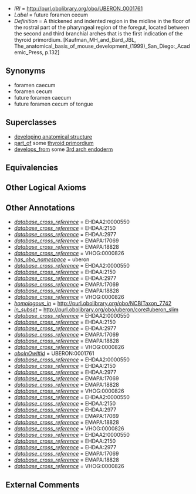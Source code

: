  * *IRI* = http://purl.obolibrary.org/obo/UBERON_0001761
 * *Label* = future foramen cecum
 * *Definition* = A thickened and indented region in the midline in the floor of the rostral part of the pharyngeal region of the foregut, located between the second and third branchial arches that is the first indication of the thyroid primordium. [Kaufman_MH_and_Bard_JBL, The_anatomical_basis_of_mouse_development_(1999)_San_Diego:_Academic_Press, p.132]

## Synonyms

 * foramen caecum
 * foramen cecum
 * future foramen caecum
 * future foramen cecum of tongue

## Superclasses

 * [developing anatomical structure](../../UBERON/23/UBERON_0005423.md)
 * [part_of](../../BFO/50/BFO_0000050.md) some [thyroid primordium](../../UBERON/91/UBERON_0003091.md)
 * [develops_from](../../RO/02/RO_0002202.md) some [3rd arch endoderm](../../UBERON/65/UBERON_0005665.md)

## Equivalencies


## Other Logical Axioms


## Other Annotations

 * *[database_cross_reference](../../ef/oboInOwl#hasDbXref.md)* = EHDAA2:0000550
 * *[database_cross_reference](../../ef/oboInOwl#hasDbXref.md)* = EHDAA:2150
 * *[database_cross_reference](../../ef/oboInOwl#hasDbXref.md)* = EHDAA:2977
 * *[database_cross_reference](../../ef/oboInOwl#hasDbXref.md)* = EMAPA:17069
 * *[database_cross_reference](../../ef/oboInOwl#hasDbXref.md)* = EMAPA:18828
 * *[database_cross_reference](../../ef/oboInOwl#hasDbXref.md)* = VHOG:0000826
 * *[has_obo_namespace](../../ce/oboInOwl#hasOBONamespace.md)* = uberon
 * *[database_cross_reference](../../ef/oboInOwl#hasDbXref.md)* = EHDAA2:0000550
 * *[database_cross_reference](../../ef/oboInOwl#hasDbXref.md)* = EHDAA:2150
 * *[database_cross_reference](../../ef/oboInOwl#hasDbXref.md)* = EHDAA:2977
 * *[database_cross_reference](../../ef/oboInOwl#hasDbXref.md)* = EMAPA:17069
 * *[database_cross_reference](../../ef/oboInOwl#hasDbXref.md)* = EMAPA:18828
 * *[database_cross_reference](../../ef/oboInOwl#hasDbXref.md)* = VHOG:0000826
 * *[homologous_in](../../core#homologous/in/core#homologous_in.md)* = http://purl.obolibrary.org/obo/NCBITaxon_7742
 * *[in_subset](../../et/oboInOwl#inSubset.md)* = http://purl.obolibrary.org/obo/uberon/core#uberon_slim
 * *[database_cross_reference](../../ef/oboInOwl#hasDbXref.md)* = EHDAA2:0000550
 * *[database_cross_reference](../../ef/oboInOwl#hasDbXref.md)* = EHDAA:2150
 * *[database_cross_reference](../../ef/oboInOwl#hasDbXref.md)* = EHDAA:2977
 * *[database_cross_reference](../../ef/oboInOwl#hasDbXref.md)* = EMAPA:17069
 * *[database_cross_reference](../../ef/oboInOwl#hasDbXref.md)* = EMAPA:18828
 * *[database_cross_reference](../../ef/oboInOwl#hasDbXref.md)* = VHOG:0000826
 * *[oboInOwl#id](../../id/oboInOwl#id.md)* = UBERON:0001761
 * *[database_cross_reference](../../ef/oboInOwl#hasDbXref.md)* = EHDAA2:0000550
 * *[database_cross_reference](../../ef/oboInOwl#hasDbXref.md)* = EHDAA:2150
 * *[database_cross_reference](../../ef/oboInOwl#hasDbXref.md)* = EHDAA:2977
 * *[database_cross_reference](../../ef/oboInOwl#hasDbXref.md)* = EMAPA:17069
 * *[database_cross_reference](../../ef/oboInOwl#hasDbXref.md)* = EMAPA:18828
 * *[database_cross_reference](../../ef/oboInOwl#hasDbXref.md)* = VHOG:0000826
 * *[database_cross_reference](../../ef/oboInOwl#hasDbXref.md)* = EHDAA2:0000550
 * *[database_cross_reference](../../ef/oboInOwl#hasDbXref.md)* = EHDAA:2150
 * *[database_cross_reference](../../ef/oboInOwl#hasDbXref.md)* = EHDAA:2977
 * *[database_cross_reference](../../ef/oboInOwl#hasDbXref.md)* = EMAPA:17069
 * *[database_cross_reference](../../ef/oboInOwl#hasDbXref.md)* = EMAPA:18828
 * *[database_cross_reference](../../ef/oboInOwl#hasDbXref.md)* = VHOG:0000826
 * *[database_cross_reference](../../ef/oboInOwl#hasDbXref.md)* = EHDAA2:0000550
 * *[database_cross_reference](../../ef/oboInOwl#hasDbXref.md)* = EHDAA:2150
 * *[database_cross_reference](../../ef/oboInOwl#hasDbXref.md)* = EHDAA:2977
 * *[database_cross_reference](../../ef/oboInOwl#hasDbXref.md)* = EMAPA:17069
 * *[database_cross_reference](../../ef/oboInOwl#hasDbXref.md)* = EMAPA:18828
 * *[database_cross_reference](../../ef/oboInOwl#hasDbXref.md)* = VHOG:0000826

## External Comments

